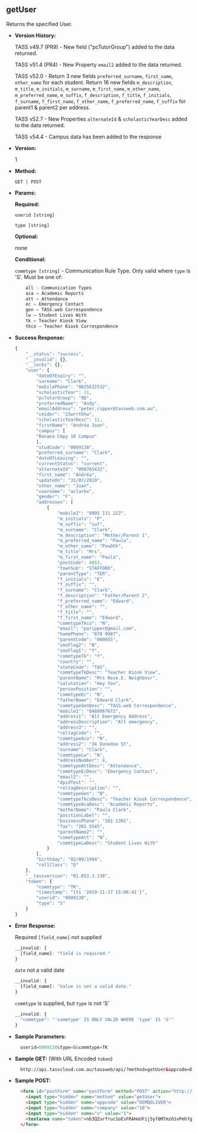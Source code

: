 **getUser**
----
  Returns the specified User.
  
  * **Version History:**

	TASS v49.7 (PR9) - New field ("pcTutorGroup") added to the data returned.

	TASS v51.4 (PR4) - New Property `email2` added to the data returned.

	TASS v52.0 - Return 3 new fields `preferred_surname`, `first_name`, `other_name` for each student. Return 16 new fields `m_description`, `m_title`, `m_initials`, `m_surname`, `m_first_name`, `m_other_name`, `m_preferred_name`, `m_suffix`, `f_description`, `f_title`, `f_initials`, `f_surname`, `f_first_name`, `f_other_name`, `f_preferred_name`, `f_suffix` for parent1 & parent2 per address.

	TASS v52.7 - New Properties `alternateId` & `scholasticYearDesc` added to the data returned.

	TASS v54.4 - Campus data has been added to the response

* **Version:**

  1

* **Method:**

  `GET | POST`
  
*  **Params:**

   **Required:**
 
   `userid [string]`

   `type [string]`
   
   **Optional:**
 
   none

   **Conditional:**

   `commtype [string]` - Communication Rule Type. Only valid where `type` is 'S'. Must be one of:
    ```HTML
        all - Communication Types
        aca – Academic Reports
        att – Attendance
        ec – Emergency Contact
        gen – TASS.web Correspondence
        lw – Student Lives With
        tk – Teacher Kiosk View
        tkco – Teacher Kiosk Correspondence
    ```

* **Success Response:**
	
	```javascript
	{
		"__status": "success",
		"__invalid": {},
		"__locks": {},
		"user": {
			"dateOfExpiry": "",
			"surname": "Clark",
			"mobilePhone": "0025632532",
			"scholasticYear": 11,
			"pcTutorGroup": "9D",
			"preferredName": "Andy",
			"emailAddress": "peter.ripper@tassweb.com.au",
			"ceider": "23wrrthhw",
			"scholasticYearDesc": 11,
			"firstName": "Andréa Joan",
			"campus": [
			"Banana Cmpy 10 Campus"
			],
			"studCode": "0009130",
			"preferred_surname": "Clark",
			"dateOfLeaving": "",
			"currentStatus": "current",
			"alternateId": "098765432",
			"first_name": "Andréa",
			"updateOn": "31/07/2019",
			"other_name": "Joan",
			"username": "aclarke",
			"gender": "F",
			"addresses": [
				{
					"mobile2": "0995 111 222",
					"m_initials": "P",
					"m_suffix": "suf",
					"m_surname": "Clark",
					"m_description": "Mother/Parent 1",
					"m_preferred_name": "Paula",
					"m_other_name": "PauOth",
					"m_title": "Mrs",
					"m_first_name": "Paula",
					"postCode": 4053,
					"townSub": "STAFFORD",
					"parentType": "TER",
					"f_initials": "E",
					"f_suffix": "",
					"f_surname": "Clark",
					"f_description": "Father/Parent 2",
					"f_preferred_name": "Edward",
					"f_other_name": "",
					"f_title": "",
					"f_first_name": "Edward",
					"commtypeTkco": "N",
					"email": "paripper@gmail.com",
					"homePhone": "870 9987",
					"parentCode": "000055",
					"smsFlag2": "N",
					"smsFlag1": "Y",
					"commtypeTk": "Y",
					"country": "",
					"stateCode": "TAS",
					"commtypeTkDesc": "Teacher Kiosk View",
					"parentName": "Mrs Nose.E. Neighbour",
					"salutation": "Hey You",
					"personPosition": "",
					"commtypeEc": "N",
					"fatherName": "Edward Clark",
					"commtypeGenDesc": "TASS.web Correspondence",
					"mobile1": "0488067672",
					"address1": "Alt Emergency Address",
					"addressDescription": "Alt emergency",
					"address3": "",
					"reltagCode": "",
					"commtypeAca": "N",
					"address2": "34 Dunedoo St",
					"surname": "Clark",
					"commtypeLw": "N",
					"addressNumber": 8,
					"commtypeAttDesc": "Attendance",
					"commtypeEcDesc": "Emergency Contact",
					"email2": "",
					"dpidText": "",
					"reltagDescription": "",
					"commtypeGen": "N",
					"commtypeTkcoDesc": "Teacher Kiosk Correspondence",
					"commtypeAcaDesc": "Academic Reports",
					"motherName": "Paula Clark",
					"positionLabel": "",
					"businessPhone": "201 1301",
					"fax": "201 5545",
					"parentName2": "",
					"commtypeAtt": "N",
					"commtypeLwDesc": "Student Lives With"
				}
			],
			"birthday": "02/09/1994",
			"rollClass": "D"
		},
		"__tassversion": "01.053.3.138",
		"token": {
			"commtype": "TK",
			"timestamp": "{ts '2019-11-27 15:06:41'}",
			"userid": "0009130",
			"type": "S"
		}
	}
	```
 
* **Error Response:**

	Required `[field_name]` not supplied
	```javascript
	__invalid: {
	  [field_name]: "field is required."
	}
	```
	
	`date` not a valid date
	```javascript
	__invalid: {
	  [field_name]: "Value is not a valid date."
	}
	```

	`commtype` is supplied, but `type` is not 'S'
	```javascript
	__invalid: {
	  "commtype": "'commtype' IS ONLY VALID WHERE 'type' IS 'S'"
	}
	```
	
* **Sample Parameters:**

  ```javascript
	userid=0009130&type=S&commtype=TK
  ```

* **Sample GET:** (With URL Encoded `token`)

  ```HTML
	http://api.tasscloud.com.au/tassweb/api/?method=getUser&appcode=DEMOOLIVER&company=10&v=1&token=nb3QZurfruc1oEsFRAHeUFij5yf8M7mzO1vPmh7giNc%3D
  ```
  
* **Sample POST:**

  ```HTML
	<form id="postForm" name="postForm" method="POST" action="http://api.tasscloud.com.au/tassweb/api/">
	  <input type="hidden" name="method" value="getUser">
	  <input type="hidden" name="appcode" value="DEMOOLIVER">
	  <input type="hidden" name="company" value="10">
	  <input type="hidden" name="v" value="1">
	  <textarea name="token">nb3QZurfruc1oEsFRAHeUFij5yf8M7mzO1vPmh7giNc=</textarea>
	</form>
  ```
